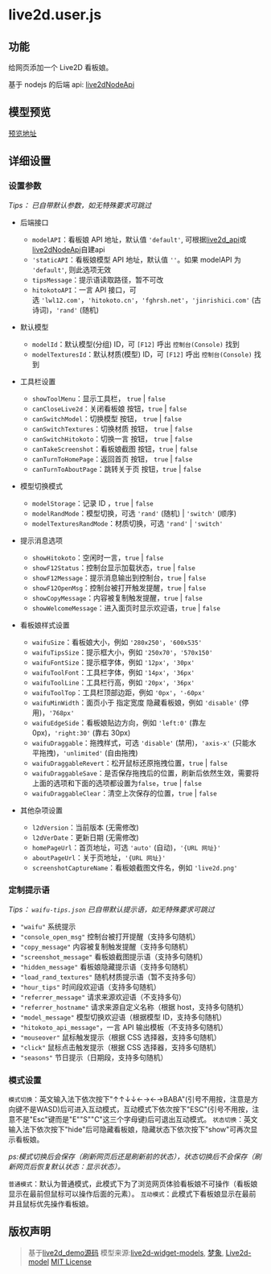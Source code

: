 # live2d.user.js

## 功能

给网页添加一个 Live2D 看板娘。

基于 nodejs 的后端 api: [live2dNodeApi](https://github.com/HCLonely/live2dNodeApi)

## 模型预览

[预览地址](http://49.234.125.110:2333/#preview)

## 详细设置

### 设置参数

*Tips： 已自带默认参数，如无特殊要求可跳过*

- 后端接口

  - `modelAPI`：看板娘 API 地址，默认值 `'default'`, 可根据[live2d_api](https://github.com/fghrsh/live2d_api)或[live2dNodeApi](https://github.com/HCLonely/live2dNodeApi)自建api
  - `'staticAPI`：看板娘模型 API 地址，默认值 `''`。如果 modelAPI 为 `'default'`, 则此选项无效
  - `tipsMessage`：提示语读取路径，暂不可改
  - `hitokotoAPI`：一言 API 接口，可选 `'lwl12.com'`，`'hitokoto.cn'`，`'fghrsh.net'`，`'jinrishici.com'` (古诗词)，`'rand'` (随机)

- 默认模型

  - `modelId`：默认模型(分组) ID，可 `[F12]` 呼出 `控制台(Console)` 找到
  - `modelTexturesId`：默认材质(模型) ID，可 `[F12]` 呼出 `控制台(Console)` 找到

- 工具栏设置

  - `showToolMenu`：显示工具栏， `true` | `false`
  - `canCloseLive2d`：关闭看板娘 按钮，`true` | `false`
  - `canSwitchModel`：切换模型 按钮， `true` | `false`
  - `canSwitchTextures`：切换材质 按钮， `true` | `false`
  - `canSwitchHitokoto`：切换一言 按钮， `true` | `false`
  - `canTakeScreenshot`：看板娘截图 按钮，`true` | `false`
  - `canTurnToHomePage`：返回首页 按钮， `true` | `false`
  - `canTurnToAboutPage`：跳转关于页 按钮，`true` | `false`

- 模型切换模式

  - `modelStorage`：记录 ID ，`true` | `false`
  - `modelRandMode`：模型切换，可选 `'rand'` (随机) | `'switch'` (顺序)
  - `modelTexturesRandMode`：材质切换，可选 `'rand'` | `'switch'`

- 提示消息选项

  - `showHitokoto`：空闲时一言，`true` | `false`
  - `showF12Status`：控制台显示加载状态，`true` | `false`
  - `showF12Message`：提示消息输出到控制台，`true` | `false`
  - `showF12OpenMsg`：控制台被打开触发提醒，`true` | `false`
  - `showCopyMessage`：内容被复制触发提醒，`true` | `false`
  - `showWelcomeMessage`：进入面页时显示欢迎语，`true` | `false`

- 看板娘样式设置

  - `waifuSize`：看板娘大小，例如 `'280x250'`，`'600x535'`
  - `waifuTipsSize`：提示框大小，例如 `'250x70'`，`'570x150'`
  - `waifuFontSize`：提示框字体，例如 `'12px'`，`'30px'`
  - `waifuToolFont`：工具栏字体，例如 `'14px'`，`'36px'`
  - `waifuToolLine`：工具栏行高，例如 `'20px'`，`'36px'`
  - `waifuToolTop`：工具栏顶部边距，例如 `'0px'`，`'-60px'`
  - `waifuMinWidth`：面页小于 指定宽度 隐藏看板娘，例如 `'disable'` (停用)，`'768px'`
  - `waifuEdgeSide`：看板娘贴边方向，例如 `'left:0'` (靠左 0px)，`'right:30'` (靠右 30px)
  - `waifuDraggable`：拖拽样式，可选 `'disable'` (禁用)，`'axis-x'` (只能水平拖拽)，`'unlimited'` (自由拖拽)
  - `waifuDraggableRevert`：松开鼠标还原拖拽位置，`true` | `false`
  - `waifuDraggableSave`：是否保存拖拽后的位置，刷新后依然生效，需要将上面的选项和下面的选项都设置为`false`，`true` | `false`
  - `waifuDraggableClear`：清空上次保存的位置，`true` | `false`

- 其他杂项设置

  - `l2dVersion`：当前版本 (无需修改)
  - `l2dVerDate`：更新日期 (无需修改)
  - `homePageUrl`：首页地址，可选 `'auto'` (自动)，`'{URL 网址}'`
  - `aboutPageUrl`：关于页地址，`'{URL 网址}'`
  - `screenshotCaptureName`：看板娘截图文件名，例如 `'live2d.png'`

### 定制提示语

*Tips： `waifu-tips.json` 已自带默认提示语，如无特殊要求可跳过*

- `"waifu"` 系统提示
- `"console_open_msg"` 控制台被打开提醒（支持多句随机）
- `"copy_message"` 内容被复制触发提醒（支持多句随机）
- `"screenshot_message"` 看板娘截图提示语（支持多句随机）
- `"hidden_message"` 看板娘隐藏提示语（支持多句随机）
- `"load_rand_textures"` 随机材质提示语（暂不支持多句）
- `"hour_tips"` 时间段欢迎语（支持多句随机）
- `"referrer_message"` 请求来源欢迎语（不支持多句）
- `"referrer_hostname"` 请求来源自定义名称（根据 host，支持多句随机）
- `"model_message"` 模型切换欢迎语（根据模型 ID，支持多句随机）
- `"hitokoto_api_message"`，一言 API 输出模板（不支持多句随机）
- `"mouseover"` 鼠标触发提示（根据 CSS 选择器，支持多句随机）
- `"click"` 鼠标点击触发提示（根据 CSS 选择器，支持多句随机）
- `"seasons"` 节日提示（日期段，支持多句随机）

### 模式设置

`模式切换`：英文输入法下依次按下"↑↑↓↓←→←→BABA"(引号不用按，注意是方向键不是WASD)后可进入互动模式，互动模式下依次按下"ESC"(引号不用按，注意不是"Esc"键而是"E""S""C"这三个字母键)后可退出互动模式。
`状态切换`：英文输入法下依次按下"hide"后可隐藏看板娘，隐藏状态下依次按下"show"可再次显示看板娘。

*ps:模式切换后会保存（刷新网页后还是刷新前的状态），状态切换后不会保存（刷新网页后恢复默认状态：显示状态）。*

`普通模式`：默认为普通模式，此模式下为了浏览网页体验看板娘不可操作（看板娘显示在最前但鼠标可以操作后面的元素）。
`互动模式`：此模式下看板娘显示在最前并且鼠标优先操作看板娘。

## 版权声明

> 基于[live2d_demo源码](https://github.com/fghrsh/live2d_demo)
> 模型来源:[live2d-widget-models](https://github.com/xiazeyu/live2d-widget-models), [梦象](https://mx.paul.ren/page/1/), [Live2d-model](https://github.com/Eikanya/Live2d-model)
> [MIT License](https://github.com/HCLonely/live2d.user.js/blob/master/LICENSE)
